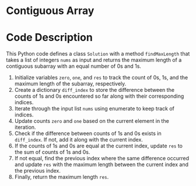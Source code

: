 # Contiguous Array


# Code Description

This Python code defines a class `Solution` with a method `findMaxLength` that takes a list of integers `nums` as input and returns the maximum length of a contiguous subarray with an equal number of 0s and 1s.

1. Initialize variables `zero`, `one`, and `res` to track the count of 0s, 1s, and the maximum length of the subarray, respectively.
2. Create a dictionary `diff_index` to store the difference between the counts of 1s and 0s encountered so far along with their corresponding indices.
3. Iterate through the input list `nums` using enumerate to keep track of indices.
4. Update counts `zero` and `one` based on the current element in the iteration.
5. Check if the difference between counts of 1s and 0s exists in `diff_index`. If not, add it along with the current index.
6. If the counts of 1s and 0s are equal at the current index, update `res` to the sum of counts of 1s and 0s.
7. If not equal, find the previous index where the same difference occurred and update `res` with the maximum length between the current index and the previous index.
8. Finally, return the maximum length `res`.
